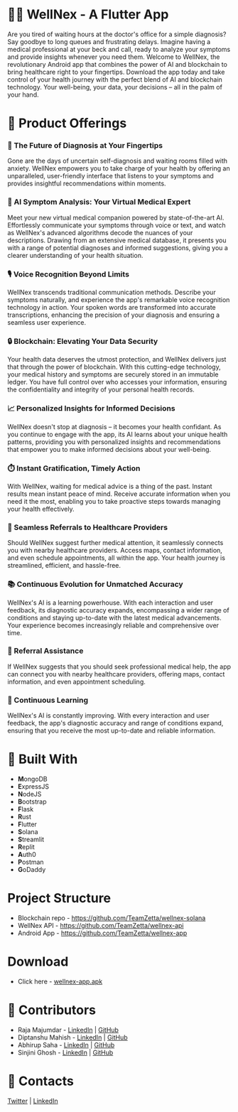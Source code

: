 # 👨‍⚕️ WellNex - A Flutter App
Are you tired of waiting hours at the doctor's office for a simple diagnosis? Say goodbye to long queues and frustrating delays.  Imagine having a medical professional at your beck and call, ready to analyze your symptoms and provide insights whenever you need them. Welcome to WellNex, the revolutionary Android app that combines the power of AI and blockchain to bring healthcare right to your fingertips. Download the app today and take control of your health journey with the perfect blend of AI and blockchain technology. Your well-being, your data, your decisions – all in the palm of your hand.


# 🏥 Product Offerings

### 🔬 The Future of Diagnosis at Your Fingertips

Gone are the days of uncertain self-diagnosis and waiting rooms filled with anxiety. WellNex empowers you to take charge of your health by offering an unparalleled, user-friendly interface that listens to your symptoms and provides insightful recommendations within moments.

### 🤖 AI Symptom Analysis: Your Virtual Medical Expert

Meet your new virtual medical companion powered by state-of-the-art AI. Effortlessly communicate your symptoms through voice or text, and watch as WellNex's advanced algorithms decode the nuances of your descriptions. Drawing from an extensive medical database, it presents you with a range of potential diagnoses and informed suggestions, giving you a clearer understanding of your health situation.

### 🎙️ Voice Recognition Beyond Limits

WellNex transcends traditional communication methods. Describe your symptoms naturally, and experience the app's remarkable voice recognition technology in action. Your spoken words are transformed into accurate transcriptions, enhancing the precision of your diagnosis and ensuring a seamless user experience.

### 🔒 Blockchain: Elevating Your Data Security

Your health data deserves the utmost protection, and WellNex delivers just that through the power of blockchain. With this cutting-edge technology, your medical history and symptoms are securely stored in an immutable ledger. You have full control over who accesses your information, ensuring the confidentiality and integrity of your personal health records.

### 📈 Personalized Insights for Informed Decisions

WellNex doesn't stop at diagnosis – it becomes your health confidant. As you continue to engage with the app, its AI learns about your unique health patterns, providing you with personalized insights and recommendations that empower you to make informed decisions about your well-being.

### ⏱️ Instant Gratification, Timely Action

With WellNex, waiting for medical advice is a thing of the past. Instant results mean instant peace of mind. Receive accurate information when you need it the most, enabling you to take proactive steps towards managing your health effectively.

### 🏥 Seamless Referrals to Healthcare Providers

Should WellNex suggest further medical attention, it seamlessly connects you with nearby healthcare providers. Access maps, contact information, and even schedule appointments, all within the app. Your health journey is streamlined, efficient, and hassle-free.

### 📚 Continuous Evolution for Unmatched Accuracy

WellNex's AI is a learning powerhouse. With each interaction and user feedback, its diagnostic accuracy expands, encompassing a wider range of conditions and staying up-to-date with the latest medical advancements. Your experience becomes increasingly reliable and comprehensive over time.

### 🚀 Referral Assistance

If WellNex suggests that you should seek professional medical help, the app can connect you with nearby healthcare providers, offering maps, contact information, and even appointment scheduling.

### 📖 Continuous Learning

WellNex's AI is constantly improving. With every interaction and user feedback, the app's diagnostic accuracy and range of conditions expand, ensuring that you receive the most up-to-date and reliable information.

# 🧩 Built With

- **M**ongoDB
- **E**xpressJS
- **N**odeJS
- **B**ootstrap
- **F**lask
- **R**ust
- **F**lutter
- **S**olana
- **S**treamlit
- **R**eplit
- **A**uth0
- **P**ostman
- **G**oDaddy

# Project Structure
- Blockchain repo - https://github.com/TeamZetta/wellnex-solana
- WellNex API - https://github.com/TeamZetta/wellnex-api
- Android App - https://github.com/TeamZetta/wellnex-app

# Download
- Click here - [wellnex-app.apk](https://github.com/TeamZetta/wellnex-app/releases/download/1.0.0/app-release.apk)

# 👥 Contributors

- Raja Majumdar - [LinkedIn](https://www.linkedin.com/in/raja-majumdar/) | [GitHub](https://github.com/r3yc0n1c)
- Diptanshu Mahish - [LinkedIn](https://www.linkedin.com/in/diptanshumahish/) | [GitHub](https://github.com/diptanshumahish)
- Abhirup Saha - [LinkedIn](https://www.linkedin.com/in/abhirup-saha-9605b0228/) | [GitHub](https://github.com/Abhirup-02)
- Sinjini Ghosh - [LinkedIn](https://www.linkedin.com/in/sinjini-ghosh/)  |  [GitHub](https://github.com/SINJINI-G) 

# 📳 Contacts

[Twitter](https://twitter.com/r3yc0n1c) | [LinkedIn](https://www.linkedin.com/in/raja-majumdar/)
